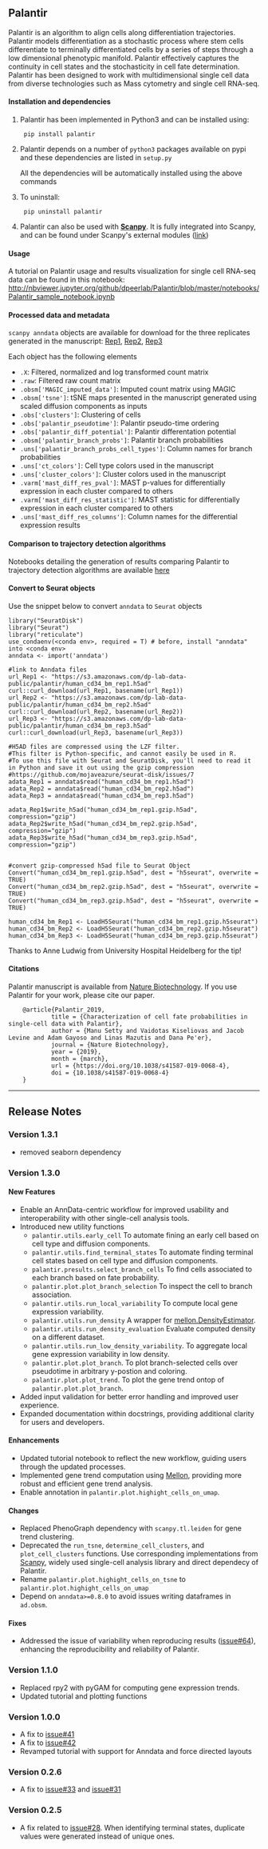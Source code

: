 Palantir
------

Palantir is an algorithm to align cells along differentiation trajectories. Palantir models differentiation as a stochastic process where stem cells differentiate to terminally differentiated cells by a series of steps through a low dimensional phenotypic manifold. Palantir effectively captures the continuity in cell states and the stochasticity in cell fate determination. Palantir has been designed to work with multidimensional single cell data from diverse technologies such as Mass cytometry and single cell RNA-seq. 


#### Installation and dependencies
1. Palantir has been implemented in Python3 and can be installed using:

        pip install palantir

2. Palantir depends on a number of `python3` packages available on pypi and these dependencies are listed in `setup.py`

    All the dependencies will be automatically installed using the above commands

3. To uninstall:
		
		pip uninstall palantir
		
4. Palantir can also be used with [**Scanpy**](https://github.com/theislab/scanpy). It is fully integrated into Scanpy, and can be found under Scanpy's external modules ([link](https://scanpy.readthedocs.io/en/latest/api/scanpy.external.html#external-api))


#### Usage

A tutorial on Palantir usage and results visualization for single cell RNA-seq data can be found in this notebook: http://nbviewer.jupyter.org/github/dpeerlab/Palantir/blob/master/notebooks/Palantir_sample_notebook.ipynb


#### Processed data and metadata
```scanpy anndata``` objects are available for download for the three replicates generated in the manuscript: [Rep1](https://s3.amazonaws.com/dp-lab-data-public/palantir/human_cd34_bm_rep1.h5ad), [Rep2](https://s3.amazonaws.com/dp-lab-data-public/palantir/human_cd34_bm_rep2.h5ad), [Rep3](https://s3.amazonaws.com/dp-lab-data-public/palantir/human_cd34_bm_rep3.h5ad)

Each object has the following elements
* `.X`: Filtered, normalized and log transformed count matrix 
* `.raw`: Filtered raw count matrix
* `.obsm['MAGIC_imputed_data']`: Imputed count matrix using MAGIC
* `.obsm['tsne']`: tSNE maps presented in the manuscript generated using scaled diffusion components as inputs
* `.obs['clusters']`: Clustering of cells
* `.obs['palantir_pseudotime']`: Palantir pseudo-time ordering
* `.obs['palantir_diff_potential']`: Palantir differentation potential 
* `.obsm['palantir_branch_probs']`: Palantir branch probabilities
* `.uns['palantir_branch_probs_cell_types']`: Column names for branch probabilities
* `.uns['ct_colors']`: Cell type colors used in the manuscript
* `.uns['cluster_colors']`: Cluster colors used in the manuscript
* `.varm['mast_diff_res_pval']`: MAST p-values for differentially expression in each cluster compared to others
* `.varm['mast_diff_res_statistic']`: MAST statistic for differentially expression in each cluster compared to others
* `.uns['mast_diff_res_columns']`: Column names for the differential expression results


#### Comparison to trajectory detection algorithms
Notebooks detailing the generation of results comparing Palantir to trajectory detection algorithms are available [here](https://github.com/dpeerlab/Palantir/blob/master/notebooks/comparisons)


#### Convert to Seurat objects
Use the snippet below to convert `anndata` to `Seurat` objects 
```
library("SeuratDisk")
library("Seurat")
library("reticulate")
use_condaenv(<conda env>, required = T) # before, install "anndata" into <conda env>
anndata <- import('anndata')

#link to Anndata files
url_Rep1 <- "https://s3.amazonaws.com/dp-lab-data-public/palantir/human_cd34_bm_rep1.h5ad"
curl::curl_download(url_Rep1, basename(url_Rep1))
url_Rep2 <- "https://s3.amazonaws.com/dp-lab-data-public/palantir/human_cd34_bm_rep2.h5ad"
curl::curl_download(url_Rep2, basename(url_Rep2))
url_Rep3 <- "https://s3.amazonaws.com/dp-lab-data-public/palantir/human_cd34_bm_rep3.h5ad"
curl::curl_download(url_Rep3, basename(url_Rep3))

#H5AD files are compressed using the LZF filter. 
#This filter is Python-specific, and cannot easily be used in R. 
#To use this file with Seurat and SeuratDisk, you'll need to read it in Python and save it out using the gzip compression
#https://github.com/mojaveazure/seurat-disk/issues/7
adata_Rep1 = anndata$read("human_cd34_bm_rep1.h5ad")
adata_Rep2 = anndata$read("human_cd34_bm_rep2.h5ad")
adata_Rep3 = anndata$read("human_cd34_bm_rep3.h5ad")

adata_Rep1$write_h5ad("human_cd34_bm_rep1.gzip.h5ad", compression="gzip")
adata_Rep2$write_h5ad("human_cd34_bm_rep2.gzip.h5ad", compression="gzip")
adata_Rep3$write_h5ad("human_cd34_bm_rep3.gzip.h5ad", compression="gzip")


#convert gzip-compressed h5ad file to Seurat Object
Convert("human_cd34_bm_rep1.gzip.h5ad", dest = "h5seurat", overwrite = TRUE)
Convert("human_cd34_bm_rep2.gzip.h5ad", dest = "h5seurat", overwrite = TRUE)
Convert("human_cd34_bm_rep3.gzip.h5ad", dest = "h5seurat", overwrite = TRUE)

human_cd34_bm_Rep1 <- LoadH5Seurat("human_cd34_bm_rep1.gzip.h5seurat")
human_cd34_bm_Rep2 <- LoadH5Seurat("human_cd34_bm_rep2.gzip.h5seurat")
human_cd34_bm_Rep3 <- LoadH5Seurat("human_cd34_bm_rep3.gzip.h5seurat")
```
Thanks to Anne Ludwig from University Hospital Heidelberg for the tip!


#### Citations
Palantir manuscript is available from [Nature Biotechnology](https://www.nature.com/articles/s41587-019-0068-4). If you use Palantir for your work, please cite our paper.

        @article{Palantir_2019,
                title = {Characterization of cell fate probabilities in single-cell data with Palantir},
                author = {Manu Setty and Vaidotas Kiseliovas and Jacob Levine and Adam Gayoso and Linas Mazutis and Dana Pe'er},
                journal = {Nature Biotechnology},
                year = {2019},
                month = {march},
                url = {https://doi.org/10.1038/s41587-019-0068-4},
                doi = {10.1038/s41587-019-0068-4}
        }
____

Release Notes
-------------
 ### Version 1.3.1
 * removed seaborn dependency

 ### Version 1.3.0

 #### New Features
 * Enable an AnnData-centric workflow for improved usability and interoperability with other single-cell analysis tools.
 * Introduced new utility functions
     * `palantir.utils.early_cell` To automate fining an early cell based on cell type and diffusion components.
     * `palantir.utils.find_terminal_states` To automate finding terminal cell states based on cell type and diffusion components.
     * `palantir.presults.select_branch_cells` To find cells associated to each branch based on fate probability.
     * `palantir.plot.plot_branch_selection` To inspect the cell to branch association.
     * `palantir.utils.run_local_variability` To compute local gene expression variability.
     * `palantir.utils.run_density` A wrapper for [mellon.DensityEstimator](https://mellon.readthedocs.io/en/latest/model.html#mellon.model.DensityEstimator).
     * `palantir.utils.run_density_evaluation` Evaluate computed density on a different dataset.
     * `palantir.utils.run_low_density_variability`. To aggregate local gene expression variability in low density.
     * `palantir.plot.plot_branch`. To plot branch-selected cells over pseudotime in arbitrary y-postion and coloring.
     * `palantir.plot.plot_trend`. To plot the gene trend ontop of `palantir.plot.plot_branch`.
 * Added input validation for better error handling and improved user experience.
 * Expanded documentation within docstrings, providing additional clarity for users and developers.

 #### Enhancements
 * Updated tutorial notebook to reflect the new workflow, guiding users through the updated processes.
 * Implemented gene trend computation using [Mellon](https://github.com/settylab/Mellon), providing more robust and efficient gene trend analysis.
 * Enable annotation in `palantir.plot.highight_cells_on_umap`.

 #### Changes
 * Replaced PhenoGraph dependency with `scanpy.tl.leiden` for gene trend clustering.
 * Deprecated the `run_tsne`, `determine_cell_clusters`, and `plot_cell_clusters` functions. Use corresponding implementations from [Scanpy](https://scanpy.readthedocs.io/en/stable/), widely used single-cell analysis library and direct dependecy of Palantir.
 * Rename `palantir.plot.highight_cells_on_tsne` to `palantir.plot.highight_cells_on_umap`
 * Depend on `anndata>=0.8.0` to avoid issues writing dataframes in `ad.obsm`.

 #### Fixes
 * Addressed the issue of variability when reproducing results ([issue#64](https://github.com/dpeerlab/Palantir/issues/64)), enhancing the reproducibility and reliability of Palantir.


### Version 1.1.0
 * Replaced rpy2 with pyGAM for computing gene expression trends. 
 * Updated tutorial and plotting functions 


### Version 1.0.0

 * A fix to [issue#41](https://github.com/dpeerlab/Palantir/issues/41) 
 * A fix to [issue#42](https://github.com/dpeerlab/Palantir/issues/42)
 * Revamped tutorial with support for Anndata and force directed layouts

### Version 0.2.6

 * A fix to [issue#33](https://github.com/dpeerlab/Palantir/issues/33) and [issue#31](https://github.com/dpeerlab/Palantir/issues/31)
 
### Version 0.2.5

 * A fix related to [issue#28](https://github.com/dpeerlab/Palantir/issues/28). When identifying terminal states, duplicate values were generated instead of unique ones.
